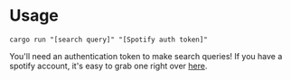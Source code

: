 # Usage


```
cargo run "[search query]" "[Spotify auth token]"
```

You'll need an authentication token to make search queries! If you have a spotify account, it's easy to grab one right over [here](https://developer.spotify.com/console/get-search-item/).
